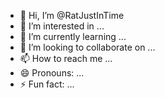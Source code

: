 - 👋 Hi, I’m @RatJustInTime
- 👀 I’m interested in ...
- 🌱 I’m currently learning ...
- 💞️ I’m looking to collaborate on ...
- 📫 How to reach me ...
- 😄 Pronouns: ...
- ⚡ Fun fact: ...

<!---
RatJustInTime/RatJustInTime is a ✨ special ✨ repository because its `README.md` (this file) appears on your GitHub profile.
You can click the Preview link to take a look at your changes.
--->
